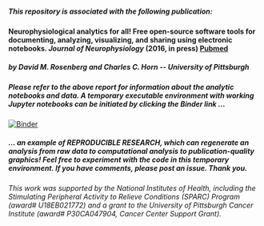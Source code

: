 ##### *This repository is associated with the following publication:*

#### Neurophysiological analytics for all!  Free open-source software tools for documenting, analyzing, visualizing, and sharing using electronic notebooks. *Journal of Neurophysiology* (2016, in press) [Pubmed](https://www.ncbi.nlm.nih.gov/pubmed)

##### by David M. Rosenberg and Charles C. Horn -- University of Pittsburgh

##### *Please refer to the above report for information about the analytic notebooks and data. A temporary executable environment with working Jupyter notebooks can be initiated by clicking the Binder link ...*
[![Binder](http://mybinder.org/badge.svg)](http://mybinder.org/repo/cchorn/Neurophysiological-Analytics-for-All)
##### *... an example of REPRODUCIBLE RESEARCH, which can regenerate an analysis from raw data to computational analysis to publication-quality graphics! Feel free to experiment with the code in this temporary environment. If you have comments, please post an issue. Thank you.*

###### This work was supported by the National Institutes of Health, including the Stimulating Peripheral Activity to Relieve Conditions (SPARC) Program (award# U18EB021772) and a grant to the University of Pittsburgh Cancer Institute (award# P30CA047904, Cancer Center Support Grant).
